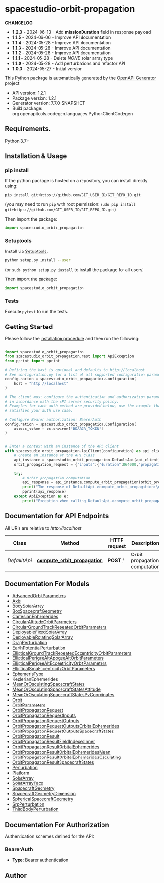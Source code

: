 # spacestudio-orbit-propagation
<b>CHANGELOG</b>
<ul>
  <li><b>1.2.0</b> - 2024-06-13 - Add <b>missionDuration</b> field in response payload</li>
  <li><b>1.1.5</b> - 2024-06-06 - Improve API documentation</li>
  <li><b>1.1.4</b> - 2024-05-28 - Improve API documentation</li>
  <li><b>1.1.3</b> - 2024-05-28 - Improve API documentation</li>
  <li><b>1.1.2</b> - 2024-05-28 - Improve API documentation</li>
  <li><b>1.1.1</b> - 2024-05-28 - Delete <i>NONE</i> solar array type</li>
  <li><b>1.1.0</b> - 2024-05-28 - Add perturbations and refactor API</li>
  <li><b>1.0.0</b> - 2024-05-27 - Initial version</li>
</ul>


This Python package is automatically generated by the [OpenAPI Generator](https://openapi-generator.tech) project:

- API version: 1.2.1
- Package version: 1.2.1
- Generator version: 7.7.0-SNAPSHOT
- Build package: org.openapitools.codegen.languages.PythonClientCodegen

## Requirements.

Python 3.7+

## Installation & Usage
### pip install

If the python package is hosted on a repository, you can install directly using:

```sh
pip install git+https://github.com/GIT_USER_ID/GIT_REPO_ID.git
```
(you may need to run `pip` with root permission: `sudo pip install git+https://github.com/GIT_USER_ID/GIT_REPO_ID.git`)

Then import the package:
```python
import spacestudio_orbit_propagation
```

### Setuptools

Install via [Setuptools](http://pypi.python.org/pypi/setuptools).

```sh
python setup.py install --user
```
(or `sudo python setup.py install` to install the package for all users)

Then import the package:
```python
import spacestudio_orbit_propagation
```

### Tests

Execute `pytest` to run the tests.

## Getting Started

Please follow the [installation procedure](#installation--usage) and then run the following:

```python

import spacestudio_orbit_propagation
from spacestudio_orbit_propagation.rest import ApiException
from pprint import pprint

# Defining the host is optional and defaults to http://localhost
# See configuration.py for a list of all supported configuration parameters.
configuration = spacestudio_orbit_propagation.Configuration(
    host = "http://localhost"
)

# The client must configure the authentication and authorization parameters
# in accordance with the API server security policy.
# Examples for each auth method are provided below, use the example that
# satisfies your auth use case.

# Configure Bearer authorization: BearerAuth
configuration = spacestudio_orbit_propagation.Configuration(
    access_token = os.environ["BEARER_TOKEN"]
)


# Enter a context with an instance of the API client
with spacestudio_orbit_propagation.ApiClient(configuration) as api_client:
    # Create an instance of the API class
    api_instance = spacestudio_orbit_propagation.DefaultApi(api_client)
    orbit_propagation_request = {"inputs":{"duration":864000,"propagationType":"NUMERICAL","targetDateDefinitionType":"DURATION","initialOrbit":{"sso":false,"inclination":0.5,"sma":"61.2.1","eccentricity":0,"parameters":{"parametersType":"CIRCULAR_ALTITUDE","altitude":"61.2.1"}},"platform":{"mass":112}},"outputs":{"ephemerides":["KEPLERIAN"],"ephemeridesStep":3600,"meanEphemerides":true,"osculatingEphemerides":false}} # OrbitPropagationRequest |  (optional)

    try:
        # Orbit propagation computation
        api_response = api_instance.compute_orbit_propagation(orbit_propagation_request=orbit_propagation_request)
        print("The response of DefaultApi->compute_orbit_propagation:\n")
        pprint(api_response)
    except ApiException as e:
        print("Exception when calling DefaultApi->compute_orbit_propagation: %s\n" % e)

```

## Documentation for API Endpoints

All URIs are relative to *http://localhost*

Class | Method | HTTP request | Description
------------ | ------------- | ------------- | -------------
*DefaultApi* | [**compute_orbit_propagation**](docs/DefaultApi.md#compute_orbit_propagation) | **POST** / | Orbit propagation computation


## Documentation For Models

 - [AdvancedOrbitParameters](docs/AdvancedOrbitParameters.md)
 - [Axis](docs/Axis.md)
 - [BodySolarArray](docs/BodySolarArray.md)
 - [BoxSpacecraftGeometry](docs/BoxSpacecraftGeometry.md)
 - [CartesianEphemerides](docs/CartesianEphemerides.md)
 - [CircularAltitudeOrbitParameters](docs/CircularAltitudeOrbitParameters.md)
 - [CircularGroundTrackRepeatedOrbitParameters](docs/CircularGroundTrackRepeatedOrbitParameters.md)
 - [DeployableFixedSolarArray](docs/DeployableFixedSolarArray.md)
 - [DeployableRotatingSolarArray](docs/DeployableRotatingSolarArray.md)
 - [DragPerturbation](docs/DragPerturbation.md)
 - [EarthPotentialPerturbation](docs/EarthPotentialPerturbation.md)
 - [EllipticalGroundTrackRepeatedEccentricityOrbitParameters](docs/EllipticalGroundTrackRepeatedEccentricityOrbitParameters.md)
 - [EllipticalPerigeeAltApogeeAltOrbitParameters](docs/EllipticalPerigeeAltApogeeAltOrbitParameters.md)
 - [EllipticalPerigeeAltEccentricityOrbitParameters](docs/EllipticalPerigeeAltEccentricityOrbitParameters.md)
 - [EllipticalSmaEccentricityOrbitParameters](docs/EllipticalSmaEccentricityOrbitParameters.md)
 - [EphemerisType](docs/EphemerisType.md)
 - [KeplerianEphemerides](docs/KeplerianEphemerides.md)
 - [MeanOrOsculatingSpacecraftStates](docs/MeanOrOsculatingSpacecraftStates.md)
 - [MeanOrOsculatingSpacecraftStatesAttitude](docs/MeanOrOsculatingSpacecraftStatesAttitude.md)
 - [MeanOrOsculatingSpacecraftStatesPvCoordinates](docs/MeanOrOsculatingSpacecraftStatesPvCoordinates.md)
 - [Orbit](docs/Orbit.md)
 - [OrbitParameters](docs/OrbitParameters.md)
 - [OrbitPropagationRequest](docs/OrbitPropagationRequest.md)
 - [OrbitPropagationRequestInputs](docs/OrbitPropagationRequestInputs.md)
 - [OrbitPropagationRequestOutputs](docs/OrbitPropagationRequestOutputs.md)
 - [OrbitPropagationRequestOutputsOrbitalEphemerides](docs/OrbitPropagationRequestOutputsOrbitalEphemerides.md)
 - [OrbitPropagationRequestOutputsSpacecraftStates](docs/OrbitPropagationRequestOutputsSpacecraftStates.md)
 - [OrbitPropagationResult](docs/OrbitPropagationResult.md)
 - [OrbitPropagationResultFieldIndexesInner](docs/OrbitPropagationResultFieldIndexesInner.md)
 - [OrbitPropagationResultOrbitalEphemerides](docs/OrbitPropagationResultOrbitalEphemerides.md)
 - [OrbitPropagationResultOrbitalEphemeridesMean](docs/OrbitPropagationResultOrbitalEphemeridesMean.md)
 - [OrbitPropagationResultOrbitalEphemeridesOsculating](docs/OrbitPropagationResultOrbitalEphemeridesOsculating.md)
 - [OrbitPropagationResultSpacecraftStates](docs/OrbitPropagationResultSpacecraftStates.md)
 - [Perturbation](docs/Perturbation.md)
 - [Platform](docs/Platform.md)
 - [SolarArray](docs/SolarArray.md)
 - [SolarArrayFace](docs/SolarArrayFace.md)
 - [SpacecraftGeometry](docs/SpacecraftGeometry.md)
 - [SpacecraftGeometryDimension](docs/SpacecraftGeometryDimension.md)
 - [SphericalSpacecraftGeometry](docs/SphericalSpacecraftGeometry.md)
 - [SrpPerturbation](docs/SrpPerturbation.md)
 - [ThirdBodyPerturbation](docs/ThirdBodyPerturbation.md)


<a id="documentation-for-authorization"></a>
## Documentation For Authorization


Authentication schemes defined for the API:
<a id="BearerAuth"></a>
### BearerAuth

- **Type**: Bearer authentication


## Author




